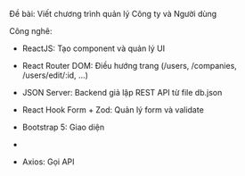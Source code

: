 Đề bài: Viết chương trình quản lý Công ty và Người dùng


Công nghê:
- ReactJS: Tạo component và quản lý UI

- React Router DOM: Điều hướng trang (/users, /companies, /users/edit/:id, …)

- JSON Server: Backend giả lập REST API từ file db.json

- React Hook Form + Zod: Quản lý form và validate

- Bootstrap 5: Giao diện
- 
- Axios: Gọi API
